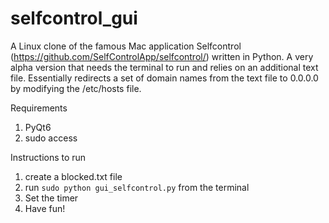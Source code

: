 # selfcontrol_gui

A Linux clone of the famous Mac application Selfcontrol (https://github.com/SelfControlApp/selfcontrol/) written in Python. A very alpha version that needs the terminal to run and relies on an additional text file. Essentially redirects a set of domain names from the text file to 0.0.0.0 by modifying the /etc/hosts file.

Requirements
1. PyQt6
2. sudo access


Instructions to run
1. create a blocked.txt file
2. run `sudo python gui_selfcontrol.py`  from the terminal
3. Set the timer
4. Have fun!
